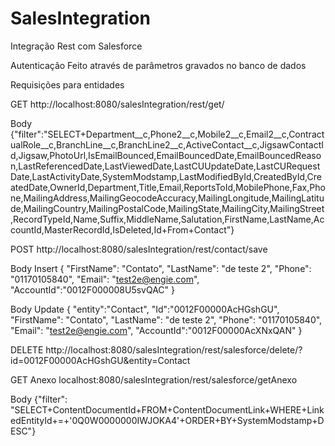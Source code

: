 # SalesIntegration
Integração Rest com Salesforce

Autenticação
Feito através de parâmetros gravados no banco de dados

Requisições para entidades

GET
http://localhost:8080/salesIntegration/rest/get/

Body
{"filter":"SELECT+Department__c,Phone2__c,Mobile2__c,Email2__c,ContractualRole__c,BranchLine__c,BranchLine2__c,ActiveContact__c,JigsawContactId,Jigsaw,PhotoUrl,IsEmailBounced,EmailBouncedDate,EmailBouncedReason,LastReferencedDate,LastViewedDate,LastCUUpdateDate,LastCURequestDate,LastActivityDate,SystemModstamp,LastModifiedById,CreatedById,CreatedDate,OwnerId,Department,Title,Email,ReportsToId,MobilePhone,Fax,Phone,MailingAddress,MailingGeocodeAccuracy,MailingLongitude,MailingLatitude,MailingCountry,MailingPostalCode,MailingState,MailingCity,MailingStreet,RecordTypeId,Name,Suffix,MiddleName,Salutation,FirstName,LastName,AccountId,MasterRecordId,IsDeleted,Id+From+Contact"}

POST
http://localhost:8080/salesIntegration/rest/contact/save

Body Insert
{
"FirstName": "Contato",
"LastName": "de teste 2",
"Phone": "01170105840",
"Email": "test2e@engie.com",
"AccountId":"0012F000008U5svQAC"
 }
 
 Body Update
{
"entity":"Contact", 
"Id":"0012F00000AcHGshGU",
"FirstName": "Contato",
"LastName": "de teste 2", 
"Phone": "01170105840",
"Email": "test2e@engie.com",
"AccountId":"0012F00000AcXNxQAN"
 }
 
 DELETE
 http://localhost:8080/salesIntegration/rest/salesforce/delete/?id=0012F00000AcHGshGU&entity=Contact
 
 GET Anexo
 localhost:8080/salesIntegration/rest/salesforce/getAnexo
 
 Body
 {"filter": "SELECT+ContentDocumentId+FROM+ContentDocumentLink+WHERE+LinkedEntityId+=+'0Q0W0000000IWJOKA4'+ORDER+BY+SystemModstamp+DESC"}
